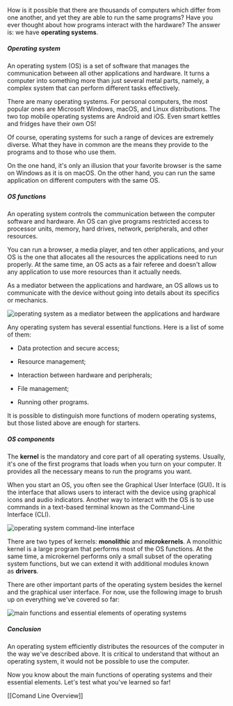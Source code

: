 How is it possible that there are thousands of computers which differ from one another, and yet they are able to run the same programs? Have you ever thought about how programs interact with the hardware? The answer is: we have **operating systems**.

##### Operating system

An operating system (OS) is a set of software that manages the communication between all other applications and hardware. It turns a computer into something more than just several metal parts, namely, a complex system that can perform different tasks effectively.

There are many operating systems. For personal computers, the most popular ones are Microsoft Windows, macOS, and Linux distributions. The two top mobile operating systems are Android and iOS. Even smart kettles and fridges have their own OS!

Of course, operating systems for such a range of devices are extremely diverse. What they have in common are the means they provide to the programs and to those who use them.

On the one hand, it's only an illusion that your favorite browser is the same on Windows as it is on macOS. On the other hand, you can run the same application on different computers with the same OS.

##### OS functions

An operating system controls the communication between the computer software and hardware. An OS can give programs restricted access to processor units, memory, hard drives, network, peripherals, and other resources.

You can run a browser, a media player, and ten other applications, and your OS is the one that allocates all the resources the applications need to run properly. At the same time, an OS acts as a fair referee and doesn't allow any application to use more resources than it actually needs.

As a mediator between the applications and hardware, an OS allows us to communicate with the device without going into details about its specifics or mechanics.

![operating system as a mediator between the applications and hardware](https://ucarecdn.com/192e16f1-427b-4b2d-815b-7f9c9d10e6f8/)

Any operating system has several essential functions. Here is a list of some of them:

- Data protection and secure access;
    
- Resource management;
    
- Interaction between hardware and peripherals;
    
- File management;
    
- Running other programs.
    

It is possible to distinguish more functions of modern operating systems, but those listed above are enough for starters.

##### OS components

The **kernel** is the mandatory and core part of all operating systems. Usually, it's one of the first programs that loads when you turn on your computer. It provides all the necessary means to run the programs you want.

When you start an OS, you often see the Graphical User Interface (GUI)**.** It is the interface that allows users to interact with the device using graphical icons and audio indicators. Another way to interact with the OS is to use commands in a text-based terminal known as the Command-Line Interface (CLI).

![operating system command-line interface](https://ucarecdn.com/701288a7-1d33-4712-84e6-87e171591e02/)

There are two types of kernels: **monolithic** and **microkernels**. A monolithic kernel is a large program that performs most of the OS functions. At the same time, a microkernel performs only a small subset of the operating system functions, but we can extend it with additional modules known as **drivers**.

There are other important parts of the operating system besides the kernel and the graphical user interface. For now, use the following image to brush up on everything we've covered so far:

![main functions and essential elements of operating systems](https://ucarecdn.com/28005216-bd94-4fe9-b422-b4f49e59f67d/)

##### Conclusion

An operating system efficiently distributes the resources of the computer in the way we've described above. It is critical to understand that without an operating system, it would not be possible to use the computer.

Now you know about the main functions of operating systems and their essential elements. Let's test what you've learned so far!

[[Comand Line Overview]]
